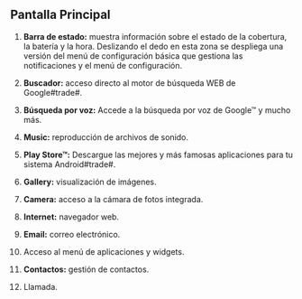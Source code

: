 ## Pantalla Principal

1. **Barra de estado:** muestra información sobre el estado de la cobertura, la batería y la hora. Deslizando el dedo en esta zona se
despliega una versión del menú de configuración básica que gestiona las notificaciones y el menú de configuración.

2. **Buscador:** acceso directo al motor de búsqueda WEB de Google#trade#.

3. **Búsqueda por voz:** Accede a la búsqueda por voz de Google™ y mucho más.

4. **Music:** reproducción de archivos de sonido.

5. **Play Store™:** Descargue las mejores y más famosas aplicaciones para tu sistema Android#trade#.

6. **Gallery:** visualización de imágenes. 

7. **Camera:** acceso a la cámara de fotos integrada.

8. **Internet:** navegador web.

9. **Email:** correo electrónico.

10. Acceso al menú de aplicaciones y widgets.

11. **Contactos:** gestión de contactos. 

12. Llamada.
